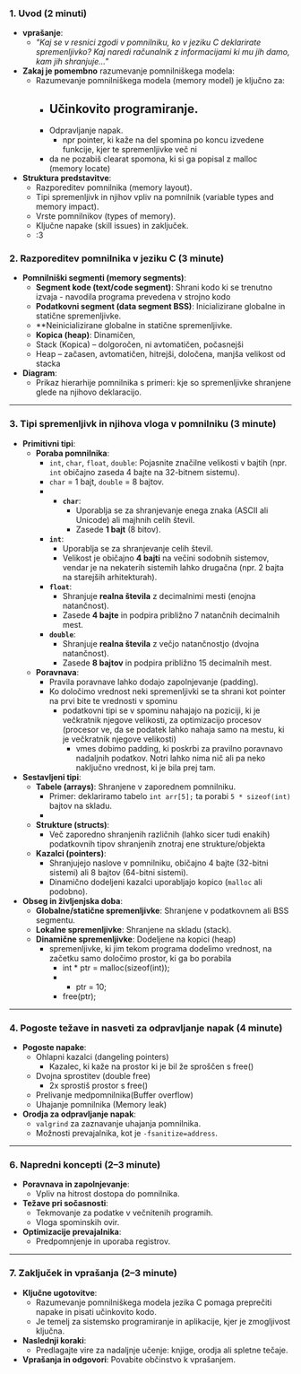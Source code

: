 ### **1. Uvod (2 minuti)**

- **vprašanje**:
    - _"Kaj se v resnici zgodi v pomnilniku, ko v jeziku C deklarirate spremenljivko? Kaj naredi računalnik z informacijami ki mu jih damo, kam jih shranjuje..."_
- **Zakaj je pomembno** razumevanje pomnilniškega modela:
    - Razumevanje pomnilniškega modela (memory model) je ključno za:
        - Učinkovito programiranje.
	        - 
        - Odpravljanje napak.
	        - npr pointer, ki kaže na del spomina po koncu izvedene funkcije, kjer te spremenljivke več ni
        - da ne pozabiš clearat spomona, ki si ga popisal z malloc (memory locate)
- **Struktura predstavitve**:
    - Razporeditev pomnilnika (memory layout).
    - Tipi spremenljivk in njihov vpliv na pomnilnik (variable types and memory impact).
    - Vrste pomnilnikov (types of memory).
    - Ključne napake (skill issues) in zaključek.
    - :3
### **2. Razporeditev pomnilnika v jeziku C (3 minute)**

- **Pomnilniški segmenti (memory segments)**:
    - **Segment kode (text/code segment)**: Shrani kodo ki se trenutno izvaja - navodila programa prevedena v strojno kodo
    - **Podatkovni segment (data segment BSS)**: Inicializirane globalne in statične spremenljivke.
    - **Neinicializirane globalne in statične spremenljivke.
    - **Kopica (heap)**: Dinamičen, 
    - Stack (Kopica) – dolgoročen, ni avtomatičen, počasnejši
	- Heap – začasen, avtomatičen, hitrejši, določena, manjša velikost od stacka
- **Diagram**:
    - Prikaz hierarhije pomnilnika s primeri: kje so spremenljivke shranjene glede na njihovo deklaracijo.

---

### **3. Tipi spremenljivk in njihova vloga v pomnilniku (3 minute)**

- **Primitivni tipi**:
    - **Poraba pomnilnika**:
        - `int`, `char`, `float`, `double`: Pojasnite značilne velikosti v bajtih (npr. `int` običajno zaseda 4 bajte na 32-bitnem sistemu).
        - `char` = 1 bajt, `double` = 8 bajtov.
        - - **`char`**:
		    - Uporablja se za shranjevanje enega znaka (ASCII ali Unicode) ali majhnih celih števil.
		    - Zasede **1 bajt** (8 bitov).
		- **`int`**:
		    - Uporablja se za shranjevanje celih števil.
		    - Velikost je običajno **4 bajti** na večini sodobnih sistemov, vendar je na nekaterih sistemih lahko drugačna (npr. 2 bajta na starejših arhitekturah).
		- **`float`**:
		    - Shranjuje **realna števila** z decimalnimi mesti (enojna natančnost).
		    - Zasede **4 bajte** in podpira približno 7 natančnih decimalnih mest.
		- **`double`**:
		    - Shranjuje **realna števila** z večjo natančnostjo (dvojna natančnost).
		    - Zasede **8 bajtov** in podpira približno 15 decimalnih mest.
    - **Poravnava**:
        - Pravila poravnave lahko dodajo zapolnjevanje (padding). 
        - Ko določimo vrednost neki spremenljivki se ta shrani kot pointer na prvi bite te vrednosti v spominu
	        - podatkovni tipi se v spominu nahajajo na poziciji, ki je večkratnik njegove velikosti, za optimizacijo procesov (procesor ve, da se podatek lahko nahaja samo na mestu, ki je večkratnik njegove velikosti)
		        - vmes dobimo padding, ki poskrbi za pravilno poravnavo nadaljnih podatkov. Notri lahko nima nič ali pa neko naključno vrednost, ki je bila prej tam.
- **Sestavljeni tipi**:
    - **Tabele (arrays)**: Shranjene v zaporednem pomnilniku.
        - Primer: deklariramo tabelo `int arr[5];` ta porabi `5 * sizeof(int)` bajtov na skladu.
        - 
    - **Strukture (structs)**:
        - Več zaporedno shranjenih različnih (lahko sicer tudi enakih) podatkovnih tipov shranjenih znotraj ene strukture/objekta
    - **Kazalci (pointers)**:
        - Shranjujejo naslove v pomnilniku, običajno 4 bajte (32-bitni sistemi) ali 8 bajtov (64-bitni sistemi).
        - Dinamično dodeljeni kazalci uporabljajo kopico (`malloc` ali podobno).
- **Obseg in življenjska doba**:
    - **Globalne/statične spremenljivke**: Shranjene v podatkovnem ali BSS segmentu.
    - **Lokalne spremenljivke**: Shranjene na skladu (stack).
    - **Dinamične spremenljivke**: Dodeljene na kopici (heap) 
	    - spremenljivke, ki jim tekom programa dodelimo vrednost, na začetku samo določimo prostor, ki ga bo porabila
			- int * ptr = malloc(sizeof(int)); 
			- * ptr = 10; 
			- free(ptr);

---

### **4. Pogoste težave in nasveti za odpravljanje napak (4 minute)**

- **Pogoste napake**:
    - Ohlapni kazalci (dangeling pointers)
	    - Kazalec, ki kaže na prostor ki je bil že sproščen s free()
    - Dvojna sprostitev (double free)
	    - 2x sprostiš prostor s free()
    - Prelivanje medpomnilnika(Buffer overflow)
    - Uhajanje pomnilnika (Memory leak)
- **Orodja za odpravljanje napak**:
    - `valgrind` za zaznavanje uhajanja pomnilnika.
    - Možnosti prevajalnika, kot je `-fsanitize=address`.

---

### **6. Napredni koncepti (2–3 minute)**

- **Poravnava in zapolnjevanje**:
    - Vpliv na hitrost dostopa do pomnilnika.
- **Težave pri sočasnosti**:
    - Tekmovanje za podatke v večnitenih programih.
    - Vloga spominskih ovir.
- **Optimizacije prevajalnika**:
    - Predpomnjenje in uporaba registrov.

---

### **7. Zaključek in vprašanja (2–3 minute)**

- **Ključne ugotovitve**:
    - Razumevanje pomnilniškega modela jezika C pomaga preprečiti napake in pisati učinkovito kodo.
    - Je temelj za sistemsko programiranje in aplikacije, kjer je zmogljivost ključna.
- **Naslednji koraki**:
    - Predlagajte vire za nadaljnje učenje: knjige, orodja ali spletne tečaje.
- **Vprašanja in odgovori**: Povabite občinstvo k vprašanjem.